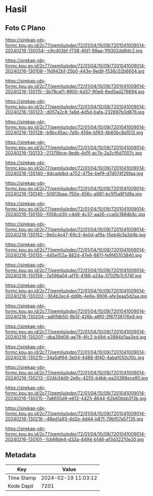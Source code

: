 # Hasil

## Foto C Plano

https://sirekap-obj-formc.kpu.go.id/2c77/pemilu/pdpr/72/01/04/10/09/7201041009014-20240216-130054--c9cd03bf-f738-4fd1-88aa-1f9302dd8dc2.jpg

https://sirekap-obj-formc.kpu.go.id/2c77/pemilu/pdpr/72/01/04/10/09/7201041009014-20240216-130108--1fd942b1-25b0-443e-9ed9-f536c02b6604.jpg

https://sirekap-obj-formc.kpu.go.id/2c77/pemilu/pdpr/72/01/04/10/09/7201041009014-20240216-130115--3b78caf1-8900-4d37-90e6-8ed5ad276894.jpg

https://sirekap-obj-formc.kpu.go.id/2c77/pemilu/pdpr/72/01/04/10/09/7201041009014-20240216-130123--d057a2c8-1a6d-4d5d-bafa-232897b0d876.jpg

https://sirekap-obj-formc.kpu.go.id/2c77/pemilu/pdpr/72/01/04/10/09/7201041009014-20240216-130128--b9bc45ac-7a1b-456e-bf93-4b60bc8a1512.jpg

https://sirekap-obj-formc.kpu.go.id/2c77/pemilu/pdpr/72/01/04/10/09/7201041009014-20240216-130133--21378bce-9edb-4d1f-ac7b-2a2cf6d7007c.jpg

https://sirekap-obj-formc.kpu.go.id/2c77/pemilu/pdpr/72/01/04/10/09/7201041009014-20240216-130140--9dcaddbd-a702-475e-bef9-d7d074f26faa.jpg

https://sirekap-obj-formc.kpu.go.id/2c77/pemilu/pdpr/72/01/04/10/09/7201041009014-20240216-130145--50613baa-750e-456c-a981-bc5f5a9f1d9a.jpg

https://sirekap-obj-formc.kpu.go.id/2c77/pemilu/pdpr/72/01/04/10/09/7201041009014-20240216-130150--f058cd30-c4d8-4c37-aa26-cca0c1884b8c.jpg

https://sirekap-obj-formc.kpu.go.id/2c77/pemilu/pdpr/72/01/04/10/09/7201041009014-20240216-130152--9e0c4e47-69c3-4e0d-af9a-15eb4b3a3d4b.jpg

https://sirekap-obj-formc.kpu.go.id/2c77/pemilu/pdpr/72/01/04/10/09/7201041009014-20240216-130155--445e152a-882d-47e6-8811-fe9f45103840.jpg

https://sirekap-obj-formc.kpu.go.id/2c77/pemilu/pdpr/72/01/04/10/09/7201041009014-20240216-130158--7a596a04-af70-4188-a24a-3702fb7c574f.jpg

https://sirekap-obj-formc.kpu.go.id/2c77/pemilu/pdpr/72/01/04/10/09/7201041009014-20240216-130202--364b2ec4-dd9b-4e6a-9906-afe3eaa5d2aa.jpg

https://sirekap-obj-formc.kpu.go.id/2c77/pemilu/pdpr/72/01/04/10/09/7201041009014-20240216-130204--ad0fdb50-8b5f-426b-a8f0-3f87f38176e9.jpg

https://sirekap-obj-formc.kpu.go.id/2c77/pemilu/pdpr/72/01/04/10/09/7201041009014-20240216-130207--dba39d08-ae78-4fc2-b49d-e3984d1aa3ed.jpg

https://sirekap-obj-formc.kpu.go.id/2c77/pemilu/pdpr/72/01/04/10/09/7201041009014-20240216-130210--34a5df64-3e04-4488-8f40-4abaf050cf0c.jpg

https://sirekap-obj-formc.kpu.go.id/2c77/pemilu/pdpr/72/01/04/10/09/7201041009014-20240216-130213--024b34d9-2e6c-4255-b4bb-ea20368ece80.jpg

https://sirekap-obj-formc.kpu.go.id/2c77/pemilu/pdpr/72/01/04/10/09/7201041009014-20240216-130215--7a8655d9-e612-4425-8644-62b60bbb2f3b.jpg

https://sirekap-obj-formc.kpu.go.id/2c77/pemilu/pdpr/72/01/04/10/09/7201041009014-20240216-130216--48ed1a93-4d2e-4d44-b87f-79bf07a57135.jpg

https://sirekap-obj-formc.kpu.go.id/2c77/pemilu/pdpr/72/01/04/10/09/7201041009014-20240216-130101--1cb66de4-d32a-4494-b146-af3d32210e20.jpg


## Metadata

| Key        | Value               |
| ---------- | ------------------- |
| Time Stamp | 2024-02-19 11:03:12 |
| Kode Dapil | 7201                |




